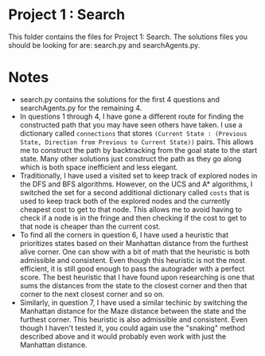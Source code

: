 # Project 1 : Search

This folder contains the files for Project 1: Search. The solutions files you should be looking for are: search.py and searchAgents.py.

# Notes

<!-- add a bullet list -->
* search.py contains the solutions for the first 4 questions and searchAgents.py for the remaining 4.
* In questions 1 through 4, I have gone a different route for finding the constructed path that you may have seen others have taken. I use a dictionary called `connections` that stores `(Current State : (Previous State, Direction from Previous to Current State))` pairs. This allows me to construct the path by backtracking from the goal state to the start state. Many other solutions just construct the path as they go along which is both space inefficient and less elegant.
* Traditionally, I have used a visited set to keep track of explored nodes in the DFS and BFS algorithms. However, on the UCS and A* algorithms, I switched the set for a second additional dictionary called `costs` that is used to keep track both of the explored nodes and the currently cheapest cost to get to that node. This allows me to avoid having to check if a node is in the fringe and then checking if the cost to get to that node is cheaper than the current cost.
* To find all the corners in question 6, I have used a heuristic that prioritizes states based on their Manhattan distance from the furthest alive corner. One can show with a bit of math that the heuristic is both admissible and consistent. Even though this heuristic is not the most efficient, it is still good enough to pass the autograder with a perfect score. The best heuristic that I have found upon researching is one that sums the distances from the state to the closest corner and then that corner to the next closest corner and so on.
* Similarly, in question 7, I have used a similar techinic by switching the Manhattan distance for the Maze distance between the state and the furthest corner. This heuristic is also admissible and consistent. Even though I haven't tested it, you could again use the "snaking" method described above and it would probably even work with just the Manhattan distance.